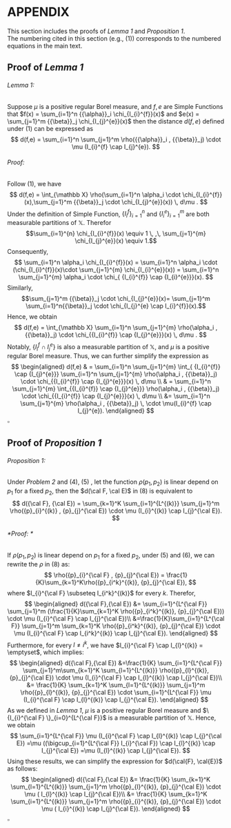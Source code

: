 # APPENDIX
This section includes the proofs of *Lemma 1* and *Proposition 1*.  
The numbering cited in this section (e.g., (1)) corresponds to the numbered equations in the main text.

## Proof of *Lemma 1*

###### *Lemma 1:*  
Suppose $\mu$ is a positive regular Borel measure, and $f, e$ are Simple Functions that  $f(x) = \sum_{i=1}^n {{\alpha}}_i \chi_{I_{i}^{f}}(x)$ and $e(x) = \sum_{j=1}^m {{\beta}}_j \chi_{I_{j}^{e}}(x)$ then the distance $d(f,e)$ defined under (1) can be expressed as
$$ 
d(f,e) = \sum_{i=1}^n \sum_{j=1}^m \rho({{\alpha}}_i , {{\beta}}_j) \cdot \mu (I_{i}^{f} \cap I_{j}^{e}).
$$

###### *Proof:*
Follow (1), we have
$$
    d(f,e) = \int_{\mathbb X} \rho(\sum_{i=1}^n \alpha_i \cdot \chi_{I_{i}^{f}}(x),\sum_{j=1}^m {{\beta}}_j \cdot \chi_{I_{j}^{e}}(x)) \,  d\mu .
$$
Under the definition of Simple Function, $\{{I_{i}^{f}}\}_{i=1}^{n}$ and $\{{I_{i}^{e}}\}_{i=1}^{m}$ are both measurable partitions of $\mathbb X$. 
Therefor 
$$\sum_{i=1}^{n} \chi_{I_{i}^{f}}(x) \equiv 1 \, ,\, \sum_{j=1}^{m} \chi_{I_{j}^{e}}(x) \equiv 1.$$
Consequently,
$$
\sum_{i=1}^n \alpha_i \chi_{I_{i}^{f}}(x) = \sum_{i=1}^n \alpha_i \cdot (\chi_{I_{i}^{f}}(x)\cdot \sum_{j=1}^{m} \chi_{I_{i}^{e}}(x)) = \sum_{i=1}^n \sum_{j=1}^{m} \alpha_i \cdot \chi_{ {I_{i}^{f}} \cap {I_{i}^{e}}}(x).
$$
Similarly, 
$$\sum_{j=1}^m {{\beta}}_j \cdot \chi_{I_{j}^{e}}(x)= \sum_{j=1}^m \sum_{i=1}^n{{\beta}}_j \cdot \chi_{I_{j}^{e} \cap I_{i}^{f}}(x).$$ 
Hence, we obtain
$$   d(f,e) = \int_{\mathbb X} \sum_{i=1}^n \sum_{j=1}^{m} \rho(\alpha_i , {{\beta}}_j) \cdot \chi_{{I_{i}^{f}} \cap {I_{j}^{e}}}(x) \,  d\mu .
$$
Notably, $\{ {I_{i}^{f}} \cap {I_{j}^{e}} \}$ is also a measurable partition of $\mathbb X$, and $\mu$ is a positive regular Borel measure. Thus, we can further simplify the expression as
$$
\begin{aligned}
    d(f,e) 
    & = \sum_{i=1}^n \sum_{j=1}^{m} \int_{ {I_{i}^{f}} \cap {I_{j}^{e}}} \sum_{i=1}^n \sum_{j=1}^{m} \rho(\alpha_i , {{\beta}}_j) \cdot \chi_{{I_{i}^{f}} \cap {I_{j}^{e}}}(x) \,  d\mu \\
    & = \sum_{i=1}^n \sum_{j=1}^{m} \int_{{I_{i}^{f}} \cap {I_{j}^{e}}} \rho(\alpha_i , {{\beta}}_j) \cdot \chi_{{I_{i}^{f}} \cap {I_{j}^{e}}}(x) \,  d\mu \\
    &= \sum_{i=1}^n \sum_{j=1}^{m} \rho(\alpha_i , {{\beta}}_j) \, \cdot \mu(I_{i}^{f} \cap I_{j}^{e}).
\end{aligned}
$$
$\square$
 
## Proof of *Proposition 1*
###### *Proposition 1:* 
Under *Problem 2* and (4), (5) , let the function $\rho ({p}_{1} , {p}_{2})$ is linear depend on ${p}_{1}$ for a fixed ${p}_{2}$, then the $d(\cal F, \cal E)$ in (8) is equivalent to
$$
d({\cal F}, {\cal E}) = \sum_{k=1}^K \sum_{i=1}^{L^{(k)}} \sum_{j=1}^m \rho({p}_{i}^{(k)} , {p}_{j}^{\cal E}) \cdot \mu (I_{i}^{(k)} \cap I_{j}^{\cal E}).
$$
###### *Proof: *
If $\rho ({p}_{1} , {p}_{2})$ is linear depend on ${p}_{1}$ for a fixed ${p}_{2}$, under (5) and (6), we can rewrite the $\rho$ in (8) as:
$$
   \rho({p}_{i}^{\cal F} , {p}_{j}^{\cal E}) = \frac{1}{K}\sum_{k=1}^K\rho({p}_{i^k}^{(k)}, {p}_{j}^{\cal E}),
$$
where $I_{i}^{\cal F} \subseteq I_{i^k}^{(k)}$ for every $k$.
Therefor,
$$
\begin{aligned}
d({\cal F},{\cal E}) 
&= \sum_{i=1}^{L^{\cal F}} \sum_{j=1}^m (\frac{1}{K}\sum_{k=1}^K \rho({p}_{i^k}^{(k)}, {p}_{j}^{\cal E})) \cdot \mu (I_{i}^{\cal F} \cap I_{j}^{\cal E})\\
&=\frac{1}{K}\sum_{i=1}^{L^{\cal F}} \sum_{j=1}^m \sum_{k=1}^K \rho({p}_{i^k}^{(k)}, {p}_{j}^{\cal E}) \cdot \mu (I_{i}^{\cal F} \cap I_{i^k}^{(k)} \cap I_{j}^{\cal E}).
\end{aligned}
$$
Furthermore, for every $l \neq {i^k}$, we have $I_{i}^{\cal F} \cap I_{l}^{(k)} = \emptyset$, which implies:
$$
\begin{aligned}
d({\cal F},{\cal E}) 
&=\frac{1}{K} \sum_{i=1}^{L^{\cal F}} \sum_{j=1}^m\sum_{k=1}^K \sum_{l=1}^{L^{(k)}} \rho({p}_{l}^{(k)}, {p}_{j}^{\cal E}) \cdot \mu (I_{i}^{\cal F} \cap I_{l}^{(k)} \cap I_{j}^{\cal E})\\
&= \frac{1}{K} \sum_{k=1}^K \sum_{l=1}^{L^{(k)}} \sum_{j=1}^m \rho({p}_{l}^{(k)}, {p}_{j}^{\cal E}) \cdot \sum_{i=1}^{L^{\cal F}} \mu (I_{i}^{\cal F} \cap I_{l}^{(k)} \cap I_{j}^{\cal E}).
\end{aligned}
$$
As we defined in *Lemma 1*, $\mu$ is a positive regular Borel measure and $\{I_{i}^{\cal F} \}_{i=0}^{L^{\cal F}}$ is a measurable partition of $\mathbb X$. Hence, we obtain
$$
\sum_{i=1}^{L^{\cal F}} \mu (I_{i}^{\cal F} \cap I_{l}^{(k)} \cap I_{j}^{\cal E})
=\mu ((\bigcup_{i=1}^{L^{\cal F}} I_{i}^{\cal F}) \cap I_{l}^{(k)} \cap I_{j}^{\cal E})
=\mu (I_{l}^{(k)} \cap I_{j}^{\cal E}).
$$
Using these results, we can simplify the expression for $d(\cal{F}, \cal{E})$ as follows:
$$
    \begin{aligned}
    d({\cal F},{\cal E})  
    &= \frac{1}{K} \sum_{k=1}^K \sum_{l=1}^{L^{(k)}} \sum_{j=1}^m  \rho({p}_{l}^{(k)}, {p}_{j}^{\cal E}) \cdot \mu ( I_{l}^{(k)} \cap I_{j}^{\cal E})\\
    &= \frac{1}{K} \sum_{k=1}^K \sum_{i=1}^{L^{(k)}} \sum_{j=1}^m  \rho({p}_{i}^{(k)}, {p}_{j}^{\cal E}) \cdot \mu ( I_{i}^{(k)} \cap I_{j}^{\cal E}).
   \end{aligned}
$$
$\square$


